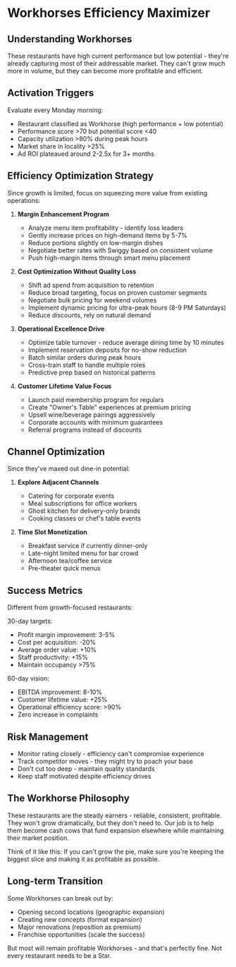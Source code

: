 # Workhorses Efficiency Maximizer

## Understanding Workhorses

These restaurants have high current performance but low potential - they're already capturing most of their addressable market. They can't grow much more in volume, but they can become more profitable and efficient.

## Activation Triggers

Evaluate every Monday morning:
- Restaurant classified as Workhorse (high performance + low potential)
- Performance score >70 but potential score <40
- Capacity utilization >80% during peak hours
- Market share in locality >25%
- Ad ROI plateaued around 2-2.5x for 3+ months

## Efficiency Optimization Strategy

Since growth is limited, focus on squeezing more value from existing operations:

1. **Margin Enhancement Program**
   - Analyze menu item profitability - identify loss leaders
   - Gently increase prices on high-demand items by 5-7%
   - Reduce portions slightly on low-margin dishes
   - Negotiate better rates with Swiggy based on consistent volume
   - Push high-margin items through smart menu placement

2. **Cost Optimization Without Quality Loss**
   - Shift ad spend from acquisition to retention
   - Reduce broad targeting, focus on proven customer segments
   - Negotiate bulk pricing for weekend volumes
   - Implement dynamic pricing for ultra-peak hours (8-9 PM Saturdays)
   - Reduce discounts, rely on natural demand

3. **Operational Excellence Drive**
   - Optimize table turnover - reduce average dining time by 10 minutes
   - Implement reservation deposits for no-show reduction
   - Batch similar orders during peak hours
   - Cross-train staff to handle multiple roles
   - Predictive prep based on historical patterns

4. **Customer Lifetime Value Focus**
   - Launch paid membership program for regulars
   - Create "Owner's Table" experiences at premium pricing
   - Upsell wine/beverage pairings aggressively
   - Corporate accounts with minimum guarantees
   - Referral programs instead of discounts

## Channel Optimization

Since they've maxed out dine-in potential:

1. **Explore Adjacent Channels**
   - Catering for corporate events
   - Meal subscriptions for office workers
   - Ghost kitchen for delivery-only brands
   - Cooking classes or chef's table events

2. **Time Slot Monetization**
   - Breakfast service if currently dinner-only
   - Late-night limited menu for bar crowd
   - Afternoon tea/coffee service
   - Pre-theater quick menus

## Success Metrics

Different from growth-focused restaurants:

30-day targets:
- Profit margin improvement: 3-5%
- Cost per acquisition: -20%
- Average order value: +10%
- Staff productivity: +15%
- Maintain occupancy >75%

60-day vision:
- EBITDA improvement: 8-10%
- Customer lifetime value: +25%
- Operational efficiency score: >90%
- Zero increase in complaints

## Risk Management

- Monitor rating closely - efficiency can't compromise experience
- Track competitor moves - they might try to poach your base
- Don't cut too deep - maintain quality standards
- Keep staff motivated despite efficiency drives

## The Workhorse Philosophy

These restaurants are the steady earners - reliable, consistent, profitable. They won't grow dramatically, but they don't need to. Our job is to help them become cash cows that fund expansion elsewhere while maintaining their market position.

Think of it like this: If you can't grow the pie, make sure you're keeping the biggest slice and making it as profitable as possible.

## Long-term Transition

Some Workhorses can break out by:
- Opening second locations (geographic expansion)
- Creating new concepts (format expansion)
- Major renovations (reposition as premium)
- Franchise opportunities (scale the success)

But most will remain profitable Workhorses - and that's perfectly fine. Not every restaurant needs to be a Star.